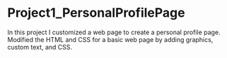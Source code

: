 # Project1_PersonalProfilePage

In this project I customized a web page to create a personal profile page. 
Modified the HTML and CSS for a basic web page by adding graphics, custom text, and CSS.
